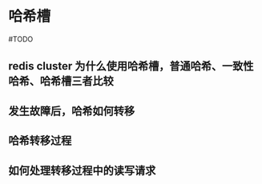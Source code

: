 # 哈希槽

#TODO 

## redis cluster 为什么使用哈希槽，普通哈希、一致性哈希、哈希槽三者比较



## 发生故障后，哈希如何转移



## 哈希转移过程



## 如何处理转移过程中的读写请求

